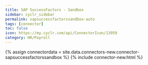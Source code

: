 ```yaml
---
title: SAP SuccessFactors - Sandbox
sidebar: cyclr_sidebar
permalink: sapsuccessfactorssandbox-auto
tags: [connector]
toc: false
icon: https://my.cyclr.com/api/ConnectorIcon/13959
category: HR/Payroll
---
```

{% assign connectordata = site.data.connectors-new.connector-sapsuccessfactorssandbox %}
{% include connector-new.html %}	